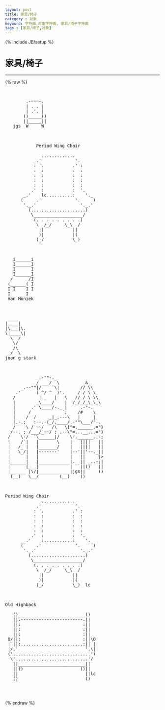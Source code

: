 ```yaml
---
layout: post
title: 家具/椅子
category : 对象
keyword: 字符画,对象字符画, 家具/椅子字符画
tags : [家具/椅子,对象]
---
```

{% include JB/setup %}
# 家具/椅子
---
{% raw %}
<pre>


        .-===-.
        | . . |
        | .&#039;. |
       ()_____()
       ||_____||
   jgs  W     W



            Period Wing Chair
                    
              .............
            .&#039;             &#039;.
           : &#039;.           .&#039; :
           :  :           :  :
           :  :           :  :
           :  :           :  :
           :  :           :  :
          .&#039;  :           :  &#039;.
       _.&#039;    lc..........:    &#039;._
      (     .&#039;             &#039;.     )
       &#039;._.&#039;                 &#039;._.&#039;
         (.....................)
          \___________________/
           (. . . . . . . . .)
            \  /_/     \_\  /
             ||           ||
             )|           |(
            (_/           \_) 



   i______i
   I______I
   I      I
   I______I
  /      /I
 (______( I
 I I    I I
 I      I
 Van Moniek



 ____
|____|
|\___|\.
\|____\|
  \  /
   \/
   /\
  /  \
joan g stark



             .-&quot;&quot;-._
            / ___/  \         _&amp;_
      _.--&quot;&quot;|/    `\|        // \\
    .&#039;      ( ^/ ^  )&#039;.     / / \ \
   /         | _   |   \   // / \ \\
   |        _\____/    |  /_/_/_\_\_\
   |      .&#039; \____/-._ |     .-&quot;-.
   |     /            `;    /#    \
   |    /  /     _|_.---\   |     |
   |.-.;   :--.-(_/.____/.-&quot;&quot;\___/&quot;-.
   /    \ / ~~/   /\   \{&quot;=.______.=&quot;}
  /--. ; /___/_~~/ ; .--\&quot;=...__...=&quot;}
 /    \-/  `\______|/    \-.______..-;
 |    /`|   |       \    |   ||||   ||
 |   /_ |   |_______/    |   ||||   ||
 |   \_/|   |-------&#039;    |--&#039;||&#039;--._||
 |      |   |            |   ||     |&gt;
 |______|   |____________|._ || _..-;|
 |      [___]            |  `||()   ||
 |______ |\/|____________|jgs||     ()
  (__)   \__/        (__)    ()



Period Wing Chair
              .............
            .&#039;             &#039;.
           : &#039;.           .&#039; :
           :  :           :  :
           :  :           :  :
           :  :           :  :
           :  :           :  :
          .&#039;  :           :  &#039;.
       _.&#039;    :...........:    &#039;._
      (     .&#039;             &#039;.     )
       &#039;._.&#039;                 &#039;._.&#039;
         (.....................)
          \___________________/
           (. . . . . . . . .)
            \  /_/     \_\  /
             ||           ||
             )|           |(
            (_/           \_)  lc
                    


Old Highback
                
   ()__________________________()
   ||.------------------------.|| 
   ||:                        :||
   ||:                        :||
   ||:                        :||
 O/||:                        :||\O
 | ||:........................:|| |
 |/.&#039;                          &#039;.\|                             
 (&#039;..............................&#039;)
  \&#039;............................&#039;/
   ||__________________________||
   ||()                      ()||
   ||                          ||lc
   ()                          ()


 </pre>
{% endraw %}
